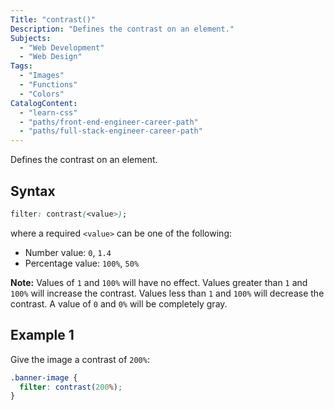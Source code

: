 ```yaml
---
Title: "contrast()"
Description: "Defines the contrast on an element."
Subjects:
  - "Web Development"
  - "Web Design"
Tags:
  - "Images"
  - "Functions"
  - "Colors"
CatalogContent:
  - "learn-css"
  - "paths/front-end-engineer-career-path"
  - "paths/full-stack-engineer-career-path"
---
```


Defines the contrast on an element.

## Syntax

```css
filter: contrast(<value>);
```

where a required `<value>` can be one of the following:

- Number value: `0`, `1.4`
- Percentage value: `100%`, `50%`

**Note:** Values of `1` and `100%` will have no effect. Values greater than `1` and `100%` will increase the contrast. Values less than `1` and `100%` will decrease the contrast. A value of `0` and `0%` will be completely gray.

## Example 1

Give the image a contrast of `200%`:

```css
.banner-image {
  filter: contrast(200%);
}
```
